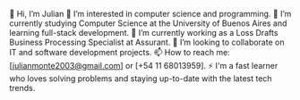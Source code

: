 👋 Hi, I’m Julian
👀 I’m interested in computer science and programming.
🌱 I’m currently studying Computer Science at the University of Buenos Aires and learning full-stack development.
💼 I’m currently working as a Loss Drafts Business Processing Specialist at Assurant.
💞️ I’m looking to collaborate on IT and software development projects.
📫 How to reach me: [julianmonte2003@gmail.com] or [+54 11 68013959].
⚡ I'm a fast learner who loves solving problems and staying up-to-date with the latest tech trends.




<!---
julimonte03/julimonte03 is a ✨ special ✨ repository because its `README.md` (this file) appears on your GitHub profile.
You can click the Preview link to take a look at your changes.
--->
